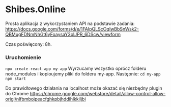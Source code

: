 # Shibes.Online
Prosta aplikacja z wykorzystaniem API na podstawie zadania:
https://docs.google.com/forms/d/e/1FAIpQLScOqIwBbSnWsk2-QBMugFDNmNhGt6yFoaysaY3olJPR_6DScw/viewform

Czas poświęcony: 8h.

### Uruchomienie
`npx create-react-app my-app`
Wyrzucamy wszystko oprócz folderu node_modules i kopioujemy pliki do folderu my-app.
Następnie:
`cd my-app
npm start`

Do prawidłowego działania na localhost może okazać się niezbędny plugin do Chrome
https://chrome.google.com/webstore/detail/allow-control-allow-origi/nlfbmbojpeacfghkpbjhddihlkkiljbi
